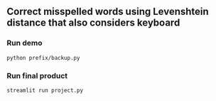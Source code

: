 ## Correct misspelled words using Levenshtein distance that also considers keyboard

### Run demo

`python prefix/backup.py`

### Run final product

`streamlit run project.py`
